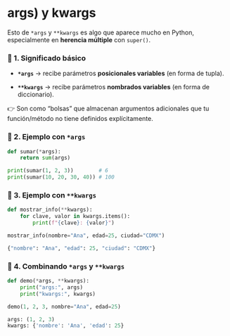 

# args) y kwargs

Esto de `*args` y `**kwargs` es algo que aparece mucho en Python, especialmente en **herencia múltiple** con `super()`.

### 📌 1. Significado básico

- **`*args`** → recibe parámetros **posicionales variables** (en forma de tupla).
    
- **`**kwargs`** → recibe parámetros **nombrados variables** (en forma de diccionario).
    

👉 Son como “bolsas” que almacenan argumentos adicionales que tu función/método no tiene definidos explícitamente.


### 📌 2. Ejemplo con `*args`

```python
def sumar(*args):
    return sum(args)

print(sumar(1, 2, 3))        # 6
print(sumar(10, 20, 30, 40)) # 100

```

### 📌 3. Ejemplo con `**kwargs`

```python
def mostrar_info(**kwargs):
    for clave, valor in kwargs.items():
        print(f"{clave}: {valor}")

mostrar_info(nombre="Ana", edad=25, ciudad="CDMX")

```

```python
{"nombre": "Ana", "edad": 25, "ciudad": "CDMX"}
```

### 📌 4. Combinando `*args` y `**kwargs`

```python
def demo(*args, **kwargs):
    print("args:", args)
    print("kwargs:", kwargs)

demo(1, 2, 3, nombre="Ana", edad=25)

```

```python
args: (1, 2, 3)
kwargs: {'nombre': 'Ana', 'edad': 25}
```

